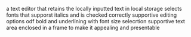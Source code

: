 a text editor that retains the locally inputted text in local storage
selects fonts that supporst italics and is checked correctly
supportive editing options odf bold and underlining with font size selecrtion 
supportive text area enclosed in a frame to make it appealing and presentable
